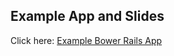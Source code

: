 ##  Example App and Slides

Click here: [Example Bower Rails App](http://github.com/ivanoats/bower-rails)
